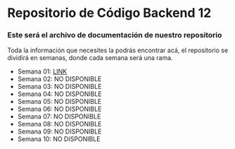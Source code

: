 # Repositorio de Código Backend 12

### Este será el archivo de documentación de nuestro repositorio

Toda la información que necesites la podrás encontrar acá, el repositorio se dividirá en semanas, donde cada semana será una rama.

- Semana 01: <a href="https://google.com">LINK </a>
- Semana 02: NO DISPONIBLE
- Semana 03: NO DISPONIBLE
- Semana 04: NO DISPONIBLE
- Semana 05: NO DISPONIBLE
- Semana 06: NO DISPONIBLE
- Semana 07: NO DISPONIBLE
- Semana 08: NO DISPONIBLE
- Semana 09: NO DISPONIBLE
- Semana 10: NO DISPONIBLE

